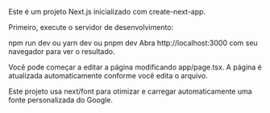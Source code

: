 Este é um projeto Next.js inicializado com create-next-app.

Primeiro, execute o servidor de desenvolvimento:

npm run dev
ou
yarn dev
ou
pnpm dev
Abra http://localhost:3000 com seu navegador para ver o resultado.

Você pode começar a editar a página modificando app/page.tsx. A página é atualizada automaticamente conforme você edita o arquivo.

Este projeto usa next/font para otimizar e carregar automaticamente uma fonte personalizada do Google.

